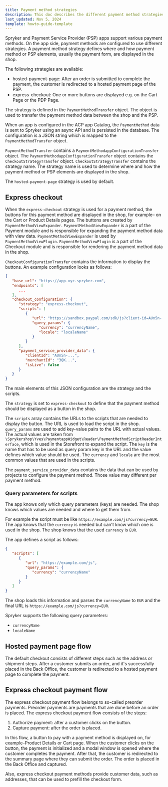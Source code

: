 ```yaml
---
title: Payment method strategies
description: This doc describes the different payment method strategies available in Spryker Commerce OS.
last_updated: Nov 5, 2024
template: howto-guide-template
---
```


Spryker and Payment Service Provider (PSP) apps support various payment methods. On the app side, payment methods are configured to use different strategies. A payment method strategy defines where and how payment method or PSP elements, usually the payment form, are displayed in the shop.

The following strategies are available:

- hosted-payment-page: After an order is submitted to complete the payment, the customer is redirected to a hosted payment page of the PSP.
- express-checkout: One or more buttons are displayed e.g. on the Cart Page or the PDP Page.

<!-- **embedded**: The payment form is embedded in the shops summary page. -->

The strategy is defined in the `PaymentMethodTransfer` object. The object is used to transfer the payment method data between the shop and the PSP.

When an app is configured in the ACP app Catalog, the `PaymentMethod` data is sent to Spryker using an async API and is persisted in the database. The configuration is a JSON string which is mapped to the `PaymentMethodTransfer` object.

`PaymentMethodTransfer` contains a `PaymentMethodappConfigurationTransfer` object. The `PaymentMethodappConfigurationTransfer` object contains the `CheckoutStrategyTransfer` object. `CheckoutStrategyTransfer` contains the strategy name. The strategy name is used to determine where and how the payment method or PSP elements are displayed in the shop.

The `hosted-payment-page` strategy is used by default.

## Express checkout

When the `express-checkout` strategy is used for a payment method, the buttons for this payment method are displayed in the shop, for example– on the Cart or Product Details pages. The buttons are created by `PaymentMethodViewExpander`. `PaymentMethodViewExpander` is a part of the Payment module and is responsible for expanding the payment method data with view data. `PaymentMethodViewExpander` is used by `PaymentMethodViewPlugin`. `PaymentMethodViewPlugin` is a part of the Checkout module and is responsible for rendering the payment method data in the shop.

`CheckoutConfigurationTransfer` contains the information to display the buttons. An example configuration looks as follows:

```json
{
   "base_url": "https://app-xyz.spryker.com",
   "endpoints": [
      ...
   ],
   "checkout_configuration": {
      "strategy": "express-checkout",
      "scripts": [
         {
            "url": "https://sandbox.paypal.com/sdk/js?client-id=AUn5n-...&merchant-id=3QK...&intent=authorize&commit=true&vault=false&disable-funding=card,sepa,bancontact&enable-funding=paylater",
            "query_params": {
               "currency": "currencyName",
               "locale": "localeName"
            }
         }
      ],
      "payment_service_provider_data": {
         "clientId": "AUn5n-...",
         "merchantId": "3QK...",
         "isLive": false
      }
   }
}
```

The main elements of this JSON configuration are the strategy and the scripts.

The `strategy` is set to `express-checkout` to define that the payment method should be displayed as a button in the shop.

The `scripts` array contains the URLs to the scripts that are needed to display the button. The URL is used to load the script in the shop. `query_params` are used to add key-value pairs to the URL with actual values. The actual values are taken from `\Sprykershop\Yves\PaymentappWidget\Reader\PaymentMethodScriptReaderInterface`, which is used in the Storefront to expand the script. The `key` is the name that has to be used as query param key in the URL and the value defines which value should be used. The `currency` and `locale` are the most common values that are used in the scripts.

The `payment_service_provider_data` contains the data that can be used by projects to configure the payment method. Those value may different per payment method.

### Query parameters for scripts

The app knows only which query parameters (keys) are needed. The shop knows which values are needed and where to get them from.  

For example the script must be like `https://example.com/js?currency=EUR`. The app knows that the `currency` is needed but can't know which one is used in the shop. The shop knows that the used `currency` is `EUR`.

The app defines a script as follows:

```json
{
   "scripts": [
      {
         "url": "https://example.com/js",
         "query_params": {
            "currency": "currencyName"
         }
      }
   ]
}
```

The shop loads this information and parses the `currencyName` to `EUR` and the final URL is `https://example.com/js?currency=EUR`.

Spryker supports the following query parameters:
- `currencyName`
- `localeName`


## Hosted payment page flow

The default checkout consists of different steps such as the address or shipment steps. After a customer submits an order, and it's successfully placed in the Back Office, the customer is redirected to a hosted payment page to complete the payment.


## Express checkout payment flow

The express checkout payment flow belongs to so-called preorder payments. Preorder payments are payments that are done before an order is placed. The express checkout payment flow consists of the steps:
1. Authorize payment: after a customer clicks on the button.
2. Capture payment: after the order is placed.


In this flow, a button to pay with a payment method is displayed on, for example–Product Details or Cart page. When the customer clicks on the button, the payment is initialized and a modal window is opened where the customer completes the payment. After that, the customer is redirected to the summary page where they can submit the order. The order is placed in the Back Office and captured.

Also, express checkout payment methods provide customer data, such as addresses, that can be used to prefill the checkout form.
